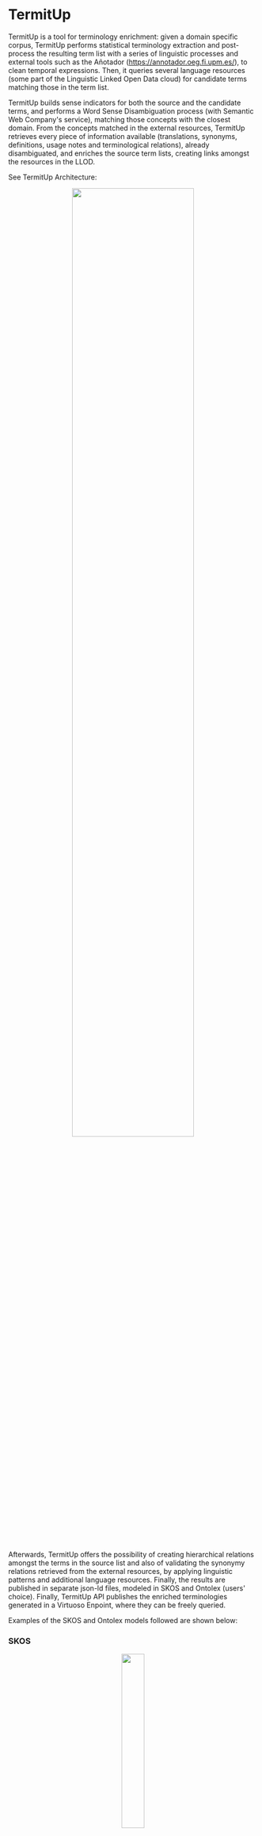 # TermitUp


TermitUp is a tool for terminology enrichment: given a domain specific corpus, TermitUp performs statistical terminology extraction and post-process the resulting term list with a series of linguistic processes and external tools such as the Añotador (https://annotador.oeg.fi.upm.es/), to clean temporal expressions. Then, it queries several language resources (some part of the Linguistic Linked Open Data cloud) for candidate terms matching those in the term list. 

TermitUp builds sense indicators for both the source and the candidate terms, and performs a Word Sense Disambiguation process (with Semantic Web Company's service), matching those concepts with the closest domain. From the concepts matched in the external resources, TermitUp retrieves every piece of information available (translations, synonyms, definitions, usage notes and terminological relations), already disambiguated, and enriches the source term lists, creating links amongst the resources in the LLOD. 

See TermitUp Architecture: 
<p align="center">
<img src="https://github.com/Pret-a-LLOD/termitup/blob/master/static/images/termitup_arch.png" width="70%" />
</p>

Afterwards, TermitUp offers the possibility of creating hierarchical relations amongst the terms in the source list and also of validating the synonymy relations retrieved from the external resources, by applying linguistic patterns and additional language resources. Finally, the results are published in separate json-ld files, modeled in SKOS and Ontolex (users' choice). Finally, TermitUp API publishes the enriched terminologies generated in a Virtuoso Enpoint, where they can be freely queried.

Examples of the SKOS and Ontolex models followed are shown below: 

### SKOS
<p align="center">
<img src="https://github.com/Pret-a-LLOD/termitup/blob/master/static/images/skos_model.png" width="30%" /> 
</p>

### Ontolex
<p align="center">
<img src="https://github.com/Pret-a-LLOD/termitup/blob/master/static/images/ontolex_model.png" width="40%" />
</p>

These models, however, are not able to model certain pieces of data that are very relevant when building enriched terminologies from heterogeneous data sources. Those limitations are discussed in the Wiki of the W3C Ontology-Lexicon Community Group, as a proposal for good practices to model enriched terminologies: https://www.w3.org/community/ontolex/wiki/Terminology

## TermitUp in R&D Projects

TermitUp has been developed within the European H2020 project Prêt-à-LLOD (https://pret-a-llod.github.io/), whose objective is to promote the generation and adoption of linguistic technologies that reuse Linked Data, in order to reduce the management and cleaning time that users currently spend when using linguistic data. The set of tools developed in this project, which includes TermitUp, will be applied in international pilots with different domains, including the pharmaceutical and government areas. Therefore, we expect that the impact of TermitUp in this case will be multilingual and cross-domain, since Prêt-à-LLOD consortium is composed of five research centers and universities and four industry partners, including Oxford University Press and Semantic Web Company. 

Additionally, TermitUp has been employed within the European Lynx project (https://lynx-project.eu/), aimed at building a multilingual and multi-jurisdictional knowledge graph to help both SMEs and large companies comply with the regulations in force in each country. Lynx contributions include Multilingual Search and Query Expansion systems, where language resources and, specifically, domain terminologies play a very important role. TermitUp has generated multilingual enriched terminologies (Dutch, English, German and Spanish) for each of the Lynx pilots, that are focused on three legal subdomains: labour law, contract law and industrial standards. The resulting terminologies are published in SKOS format and can be accessed through the Lynx Terminology platform (http://lkg.lynx-project.eu/kos) and are also available in Zenodo (https://zenodo.org/communities/lynx/?page=1\&size=20). 

TermitUp is also envisaged to be used in two ongoing projects: a national project supported by Grupo CPOnet (https://www.grupocponet.com/), focused on creating a service that, given a text, identifies and relates industry names with tax crimes, in order to evaluate the confidence level of a given company; and SmarTerp, whose aim is to develop a service that helps interpreting professionals by providing them extra information on the discourse at real time. 

## TermitUp API

TermitUp can be easily used through the swagger rest service: https://termitup.oeg.fi.upm.es/swagger/

The swagger is composed of four methods: 

#### Terminology Extraction
Parameters:
- Language of the source terms: es/en 
- Corpus containing the terms (raw text)

Output: List of automatically extracted terms

#### Terminology Post-processing

Parameters: 
- Terms to postprocess, separated by commas.
- Tasks: Write timeEx to remove temporal expressions; write patterns to remove non terminological structures in Spanish; write plurals to remove plurals in Spanish; write accents to remove accents in Spanish. To perform several tasks, write them separated by commas: "tasks": "timeEx, patterns, numbers"
- Language of the source terms: es/en 

Output: List of automatically post-processed (clean) terms

#### Terminology Enriching

Parameters: 
- Terms: terms to enrich, separated by commas.
- Resources: External resources to enrich the terms, separated by commas: eurovoc, iate, wikidata, unesco, thesoz, stw, ilo.
- Source_language: language of the source terms.
- Target_languages: language or languages of the desired information to retrieve.
- Schema_name: name of the domain to which the terms belong (preferably one word).
- Corpus: text from which the terms have been extracted.
- Relval: write "yes" or "no" to invoke validate_relations module.
- Output_format: write "skos" or "ontolex" to structure the output terminologies accordingly.
- Sparql_publishing: write "yes" or "no" to publish the output terminologies in TermitUp SPARQL Endpoint

Output: enriched terminologies with translations, synonyms, definitions, conceptual relations and additional linguistic information (usage notes, references, etc.), linked with resources in the LLOD, structured in SKOS/Ontolex. 

#### Relation Validation

Parameters: 
- Source term: the original term, for instance, worker
- Source language: the language of the original term
- Candidate terms: candidate terms to validate relations, separated by commas, in the same language as the source term: domestic worker, civil worker

Output: the type of relation amongst the original term and the candidate terms, supported by linguistic patterns and ConceptNet

#### TermitUp SPARQL Endpoint
Activating the sparql_publishing parameter in the Terminology Enriching module allows the publication of the terminologies in TermitUp SPARQL Endpoint: https://termitup.oeg.fi.upm.es/sparql

## Authors

TermitUp has been developed by researchers from the Ontology Engineering Group (https://oeg.fi.upm.es/) of Universidad Politécnica de Madrid (https://www.upm.es/):
* Patricia Martín-Chozas (pmchozas@fi.upm.es)
* Karen Leticia Vázquez-Flores (kvazquez@delicias.dia.fi.upm.es)
* Pablo Caalleja (pcalleja@fi.upm.es)
* Elena Montiel-Ponsoda (emontiel@fi.upm.es)
* Víctor Rodríguez-Doncel (vrodriguez@fi.upm.es)

Visit TermitUp home: https://termitup.oeg.fi.upm.es/

Try TermitUp API: https://termitup.oeg.fi.upm.es/swagger/

Access TerrmitUp SPARQL Endpoint: https://termitup.oeg.fi.upm.es/sparql

Feedback is very welcome!



